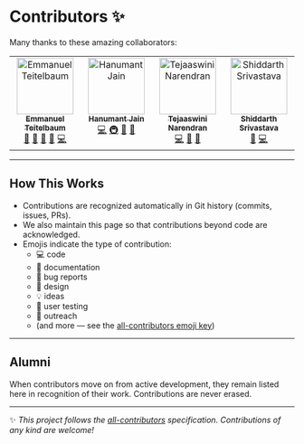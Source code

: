 # Contributors ✨

Many thanks to these amazing collaborators:

<!-- ALL-CONTRIBUTORS-LIST:START - Do not remove or modify this section -->
<!-- prettier-ignore-start -->
<!-- markdownlint-disable -->
<table>
  <tbody>
    <tr>
      <td align="center" valign="top" width="14.28%"><a href="http://www.emmanuelteitelbaum.com"><img src="https://avatars.githubusercontent.com/u/62634082?v=4?s=100" width="100px;" alt="Emmanuel Teitelbaum"/><br /><sub><b>Emmanuel Teitelbaum</b></sub></a><br /><a href="#ideas-eteitelbaum" title="Ideas, Planning, & Feedback">🤔</a> <a href="https://github.com/worker-dapp/lucidledger/commits?author=eteitelbaum" title="Documentation">📖</a> <a href="#promotion-eteitelbaum" title="Promotion">📣</a> <a href="#design-eteitelbaum" title="Design">🎨</a> <a href="https://github.com/worker-dapp/lucidledger/commits?author=eteitelbaum" title="Code">💻</a></td>
      <td align="center" valign="top" width="14.28%"><a href="http://hanumantjain.tech"><img src="https://avatars.githubusercontent.com/u/75195679?v=4?s=100" width="100px;" alt="Hanumant Jain"/><br /><sub><b>Hanumant Jain</b></sub></a><br /><a href="https://github.com/worker-dapp/lucidledger/commits?author=hanumantjain" title="Code">💻</a> <a href="#infra-hanumantjain" title="Infrastructure (Hosting, Build-Tools, etc)">🚇</a> <a href="#ideas-hanumantjain" title="Ideas, Planning, & Feedback">🤔</a> <a href="https://github.com/worker-dapp/lucidledger/commits?author=hanumantjain" title="Documentation">📖</a></td>
      <td align="center" valign="top" width="14.28%"><a href="https://www.tejaaswini.com/"><img src="https://avatars.githubusercontent.com/u/30696079?v=4?s=100" width="100px;" alt="Tejaaswini Narendran"/><br /><sub><b>Tejaaswini Narendran</b></sub></a><br /><a href="https://github.com/worker-dapp/lucidledger/commits?author=Tejaaswini" title="Code">💻</a> <a href="#design-Tejaaswini" title="Design">🎨</a> <a href="#ideas-Tejaaswini" title="Ideas, Planning, & Feedback">🤔</a></td>
      <td align="center" valign="top" width="14.28%"><a href="https://www.linkedin.com/in/shiddarth-srivastava-9516081a6/"><img src="https://avatars.githubusercontent.com/u/63852574?v=4?s=100" width="100px;" alt="Shiddarth Srivastava"/><br /><sub><b>Shiddarth Srivastava</b></sub></a><br /><a href="#ideas-shidbkid" title="Ideas, Planning, & Feedback">🤔</a> <a href="https://github.com/worker-dapp/lucidledger/commits?author=shidbkid" title="Code">💻</a></td>
    </tr>
  </tbody>
</table>

<!-- markdownlint-restore -->
<!-- prettier-ignore-end -->

<!-- ALL-CONTRIBUTORS-LIST:END -->

---

## How This Works
- Contributions are recognized automatically in Git history (commits, issues, PRs).  
- We also maintain this page so that contributions beyond code are acknowledged.  
- Emojis indicate the type of contribution:  
  - 💻 code  
  - 📖 documentation  
  - 🐛 bug reports  
  - 🎨 design  
  - 💡 ideas  
  - 🤔 user testing  
  - 📢 outreach  
  - (and more — see the [all-contributors emoji key](https://allcontributors.org/docs/en/emoji-key))  

---

## Alumni
When contributors move on from active development, they remain listed here in recognition of their work. Contributions are never erased.  

---

✨ *This project follows the [all-contributors](https://allcontributors.org/) specification. Contributions of any kind are welcome!*  

